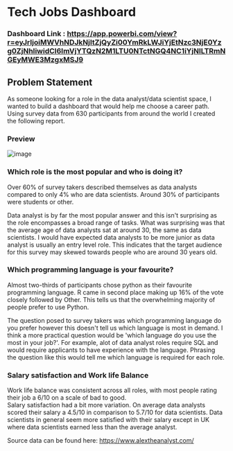 # Tech Jobs Dashboard

### Dashboard Link : https://app.powerbi.com/view?r=eyJrIjoiMWVhNDJkNjItZjQyZi00YmRkLWJiYjEtNzc3NjE0Yzg0ZjNhIiwidCI6ImVjYTQzN2M1LTU0NTctNGQ4NC1iYjNlLTRmNGEyMWE3MzgxMSJ9


## Problem Statement

As someone looking for a role in the data analyst/data scientist space, I wanted to build a dashboard that would help me choose a career path.  Using survey data from 630 participants from around the world I created the following report.

### Preview

![image](https://github.com/HumzahAliQazilbash/PowerBI_techjobs/assets/152615068/1cec4ec9-3812-4190-9fd0-1a47c7a5a0ec)

### Which role is the most popular and who is doing it?

Over 60% of survey takers described themselves as data analysts compared to only 4% who are data scientists.  Around 30% of participants were students or other.

Data analyst is by far the most popular answer and this isn't surprising as the role encompasses a broad range of tasks.  What was surprising was that the average age of data analysts sat at around 30, the same as data scientists.  I would have expected data analysts to be more junior as data analyst is usually an entry level role.  This indicates that the target audience for this survey may skewed towards people who are around 30 years old.

### Which programming language is your favourite?

Almost two-thirds of participants chose python as their favourite programming language.  R came in second place making up 16% of the vote closely followed by Other.  This tells us that the overwhelming majority of people prefer to use Python.

The question posed to survey takers was which programming language do you prefer however this doesn't tell us which language is most in demand.  I think a more practical question would be 'which language do you use the most in your job?'.  For example, alot of data analyst roles require SQL and would require applicants to have experience with the language.  Phrasing the question like this would tell me which language is required for each role.

### Salary satisfaction and Work life Balance

Work life balance was consistent across all roles, with most people rating their job a 6/10 on a scale of bad to good.       
Salary satisfaction had a bit more variation.  On average data analysts scored their salary a 4.5/10 in comparison to 5.7/10 for data scientists. Data scientists in general seem more satisfied with their salary except in UK where data scientists earned less than the average analyst.

Source data can be found here:
https://www.alextheanalyst.com/
